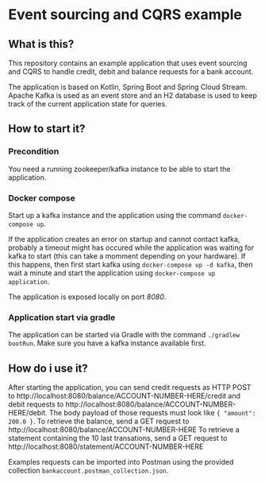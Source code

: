 # Event sourcing and CQRS example

## What is this? 

This repository contains an example application that uses event sourcing and CQRS to handle credit, debit and balance
requests for a bank account. 

The application is based on Kotlin, Spring Boot and Spring Cloud Stream. Apache Kafka is used as an event store and an
H2 database is used to keep track of the current application state for queries.   

## How to start it? 

### Precondition

You need a running zookeeper/kafka instance to be able to start the application.

### Docker compose

Start up a kafka instance and the application using the command `docker-compose up`.

If the application creates an error on startup and cannot contact kafka, probably a timeout might has occured while 
the application was waiting for kafka to start (this can take a momment depending on your hardware). 
If this happens, then first start kafka using `docker-compose up -d kafka`, then wait a minute and start the 
application using `docker-compose up application`. 

The application is exposed locally on port *8080*. 

### Application start via gradle

The application can be started via Gradle with the command `./gradlew bootRun`. Make sure you have a kafka instance
available first. 

## How do i use it? 

After starting the application, you can send credit requests as HTTP POST to http://localhost:8080/balance/ACCOUNT-NUMBER-HERE/credit
and debit requests to http://localhost:8080/balance/ACCOUNT-NUMBER-HERE/debit. The body payload of those requests must 
look like `{ "amount": 200.0 }`. 
To retrieve the balance, send a GET request to http://localhost:8080/balance/ACCOUNT-NUMBER-HERE
To retrieve a statement containing the 10 last transations, send a GET request to http://localhost:8080/statement/ACCOUNT-NUMBER-HERE

Examples requests can be imported into Postman using the provided collection `bankaccount.postman_collection.json`.
